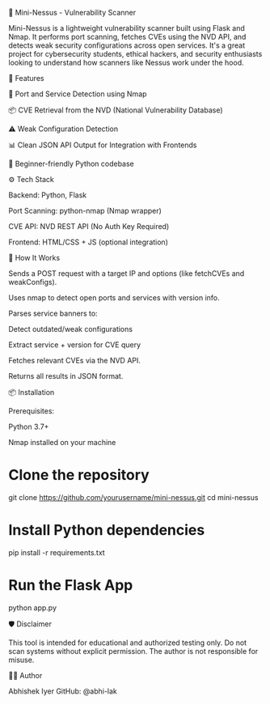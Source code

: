 🔐 Mini-Nessus - Vulnerability Scanner

Mini-Nessus is a lightweight vulnerability scanner built using Flask and Nmap. It performs port scanning, fetches CVEs using the NVD API, and detects weak security configurations across open services. It's a great project for cybersecurity students, ethical hackers, and security enthusiasts looking to understand how scanners like Nessus work under the hood.

🚀 Features

🔎 Port and Service Detection using Nmap

📦 CVE Retrieval from the NVD (National Vulnerability Database)

⚠️ Weak Configuration Detection

📊 Clean JSON API Output for Integration with Frontends

🧠 Beginner-friendly Python codebase

⚙️ Tech Stack

Backend: Python, Flask

Port Scanning: python-nmap (Nmap wrapper)

CVE API: NVD REST API (No Auth Key Required)

Frontend: HTML/CSS + JS (optional integration)

🧪 How It Works

Sends a POST request with a target IP and options (like fetchCVEs and weakConfigs).

Uses nmap to detect open ports and services with version info.

Parses service banners to:

Detect outdated/weak configurations

Extract service + version for CVE query

Fetches relevant CVEs via the NVD API.

Returns all results in JSON format.

📦 Installation

Prerequisites:

Python 3.7+

Nmap installed on your machine
# Clone the repository
git clone https://github.com/yourusername/mini-nessus.git
cd mini-nessus

# Install Python dependencies
pip install -r requirements.txt

# Run the Flask App
python app.py

🛡️ Disclaimer

This tool is intended for educational and authorized testing only. Do not scan systems without explicit permission. The author is not responsible for misuse.

👨‍💻 Author

Abhishek Iyer GitHub: @abhi-lak 
